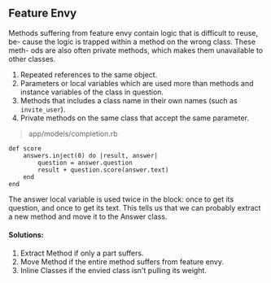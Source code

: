 ## Feature Envy

Methods suffering from feature envy contain logic that is difficult to reuse, be- cause the logic is trapped within a method on the wrong class. These meth- ods are also often private methods, which makes them unavailable to other classes.

1. Repeated references to the same object.
2. Parameters or local variables which are used more than methods and instance variables of the class in question.
3. Methods that includes a class name in their own names (such as `invite_user`).
4. Private methods on the same class that accept the same parameter.

> app/models/completion.rb

    def score
        answers.inject(0) do |result, answer| 
            question = answer.question
            result + question.score(answer.text)
        end 
    end

The answer local variable is used twice in the block: once to get its question, and once to get its text. This tells us that we can probably extract a new method and move it to the Answer class.

#### Solutions:
1. Extract Method if only a part suffers.
2. Move Method if the entire method suffers from feature envy.
3. Inline Classes if the envied class isn't pulling its weight.
